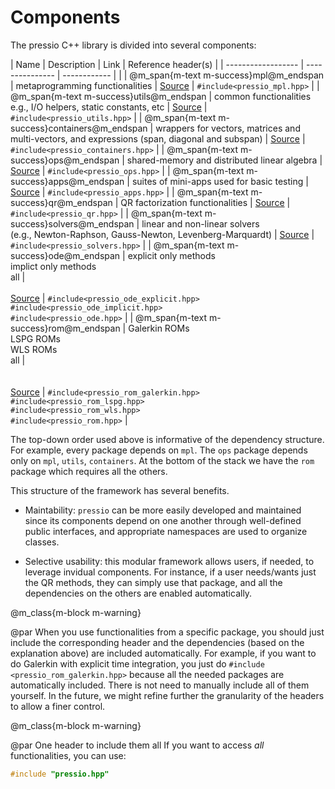 
# Components

The pressio C++ library is divided into several components:

| Name                             | Description                                                                                  | Link                                                                                     | Reference header(s)                                                                                                                                 |
| ------------------                            | ---------------                                                                              | ------------                                                                             |                                                                                                                                                     |
| @m_span{m-text m-success}mpl@m_endspan        | metaprogramming functionalities                                                              | [Source](https://github.com/Pressio/pressio/tree/master/include/mpl/src)                | `#include<pressio_mpl.hpp>`                                                                                                                         |
| @m_span{m-text m-success}utils@m_endspan      | common functionalities<br/>e.g., I/O helpers, static constants, etc                          | [Source](https://github.com/Pressio/pressio/tree/master/include/utils/src)              | `#include<pressio_utils.hpp>`                                                                                                                       |
| @m_span{m-text m-success}containers@m_endspan | wrappers for vectors, matrices and multi-vectors, and expressions (span, diagonal and subspan)   | [Source](https://github.com/Pressio/pressio/tree/master/include/containers/src)         | `#include<pressio_containers.hpp>`                                                                                                                  |
| @m_span{m-text m-success}ops@m_endspan        | shared-memory and distributed linear algebra                                                 | [Source](https://github.com/Pressio/pressio/tree/master/include/ops/src)                | `#include<pressio_ops.hpp>`                                                                                                                         |
| @m_span{m-text m-success}apps@m_endspan       | suites of mini-apps used for basic testing                                                   | [Source](https://github.com/Pressio/pressio/tree/master/include/apps/src)               | `#include<pressio_apps.hpp>`                                                                                                                        |
| @m_span{m-text m-success}qr@m_endspan         | QR factorization functionalities                                                             | [Source](https://github.com/Pressio/pressio/tree/master/include/qr/src)                 | `#include<pressio_qr.hpp>`                                                                                                                          |
| @m_span{m-text m-success}solvers@m_endspan    | linear and non-linear solvers <br> (e.g., Newton-Raphson, Gauss-Newton, Levenberg-Marquardt) | [Source](https://github.com/Pressio/pressio/tree/master/include/solvers/src)            | `#include<pressio_solvers.hpp>`                                                                                                                     |
| @m_span{m-text m-success}ode@m_endspan        | explicit only methods <br/>implict only methods <br/> all                                    | <br/><br/>[Source](https://github.com/Pressio/pressio/tree/master/include/ode/src)      | `#include<pressio_ode_explicit.hpp>`<br/> `#include<pressio_ode_implicit.hpp>` <br/> `#include<pressio_ode.hpp>`                                    |
| @m_span{m-text m-success}rom@m_endspan        | Galerkin ROMs <br/> LSPG ROMs <br/> WLS ROMs <br/> all                                       | <br/><br/><br/>[Source](https://github.com/Pressio/pressio/tree/master/include/rom/src) | `#include<pressio_rom_galerkin.hpp>` <br/> `#include<pressio_rom_lspg.hpp>` <br/> `#include<pressio_rom_wls.hpp>` <br/> `#include<pressio_rom.hpp>` |

The top-down order used above is informative of the dependency structure.
For example, every package depends on `mpl`. The `ops` package depends only on `mpl`, `utils`, `containers`.
At the bottom of the stack we have the `rom` package which requires all the others.

This structure of the framework has several benefits.
* Maintability: `pressio` can be more easily developed and maintained since its components depend on one another through well-defined public interfaces,
and appropriate namespaces are used to organize classes.

* Selective usability: this modular framework allows users, if needed, to leverage invidual components.
For instance, if a user needs/wants just the QR methods, they can simply use that package,
and all the dependencies on the others are enabled automatically.


@m_class{m-block m-warning}

@par
When you use functionalities from a specific package, you should just include
the corresponding header and the dependencies (based on the explanation above) are included automatically.
For example, if you want to do Galerkin with explicit time integration,
you just do `#include <pressio_rom_galerkin.hpp>` because all the needed
packages are automatically included. There is not need to manually include all of them yourself.
In the future, we might refine further the granularity of the headers to allow a finer control.


@m_class{m-block m-warning}

@par One header to include them all
If you want to access *all* functionalities, you can use:
```cpp
#include "pressio.hpp"
```
